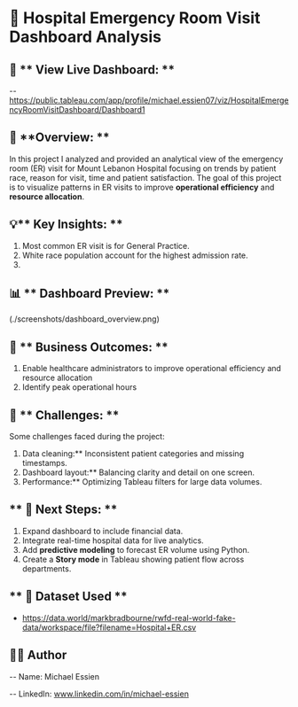 # 🏥 Hospital Emergency Room Visit Dashboard Analysis 

## 🔗 ** View Live Dashboard: **

-- https://public.tableau.com/app/profile/michael.essien07/viz/HospitalEmergencyRoomVisitDashboard/Dashboard1


 ## 📘 **Overview: **

In this project I analyzed and provided an analytical view of the emergency room (ER) visit for Mount Lebanon Hospital focusing on trends by patient race, reason for visit, time and patient satisfaction. The goal of this project is to visualize patterns in ER visits to improve **operational efficiency** and **resource allocation**.


## 💡** Key Insights: **

1. Most common ER visit is for General Practice.
2. White race population account for the highest admission rate.
3. 


## 📊 ** Dashboard Preview: **
(./screenshots/dashboard_overview.png)


## 🚀 ** Business Outcomes: ** 

1. Enable healthcare administrators to improve operational efficiency and resource allocation
2. Identify peak operational hours


## 🚧 ** Challenges: **

Some challenges faced during the project:
1. Data cleaning:** Inconsistent patient categories and missing timestamps.
2. Dashboard layout:** Balancing clarity and detail on one screen.
3. Performance:** Optimizing Tableau filters for large data volumes.


## ** 🧩 Next Steps: **

1. Expand dashboard to include financial data.
2. Integrate real-time hospital data for live analytics.
2. Add **predictive modeling** to forecast ER volume using Python.
3. Create a **Story mode** in Tableau showing patient flow across departments.


## ** 📁 Dataset Used **
- https://data.world/markbradbourne/rwfd-real-world-fake-data/workspace/file?filename=Hospital+ER.csv


## 🧑‍💻 Author

-- Name: Michael Essien

-- LinkedIn: www.linkedin.com/in/michael-essien  
